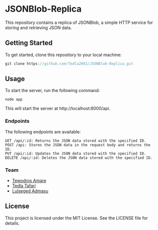 # JSONBlob-Replica

This repository contains a replica of JSONBlob, a simple HTTP service for storing and retrieving JSON data.

## Getting Started

To get started, clone this repository to your local machine:

```javascript
git clone https://github.com/Tedla2001/JSONBlob-Replica.git
```

## Usage

To start the server, run the following command:

```
node app
```

This will start the server at http://localhost:8000/api.

### Endpoints

The following endpoints are available:
```
GET /api/:id: Returns the JSON data stored with the specified ID.
POST /api: Stores the JSON data in the request body and returns the ID.
PUT /api/:id: Updates the JSON data stored with the specified ID.
DELETE /api/:id: Deletes the JSON data stored with the specified ID.
```

### Team

- [Tewodros Amare](https://github.com/teddygizachew)
- [Tedla Tafari](https://github.com/Tedla2001)
- [Lulseged Admasu](https://github.com/lul-g)


## License

This project is licensed under the MIT License. See the LICENSE file for details.
